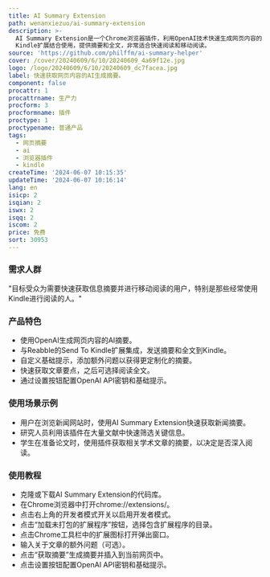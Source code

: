 ```yaml
---
title: AI Summary Extension
path: wenanxiezuo/ai-summary-extension
description: >-
  AI Summary Extension是一个Chrome浏览器插件，利用OpenAI技术快速生成网页内容的摘要，并可以与Reabble的Send To
  Kindle扩展结合使用，提供摘要和全文，非常适合快速阅读和移动阅读。
source: 'https://github.com/philffm/ai-summary-helper'
cover: /cover/20240609/6/10/20240609_4a69f12e.jpg
logo: /logo/20240609/6/10/20240609_dc7facea.jpg
label: 快速获取网页内容的AI生成摘要。
component: false
procattr: 1
procattrname: 生产力
procform: 3
procformname: 插件
proctype: 1
proctypename: 普通产品
tags:
  - 网页摘要
  - ai
  - 浏览器插件
  - kindle
createTime: '2024-06-07 10:15:35'
updateTime: '2024-06-07 10:16:14'
lang: en
isicp: 2
isqian: 2
iswx: 2
isqq: 2
iscom: 2
price: 免费
sort: 30953
---
```




### 需求人群
"目标受众为需要快速获取信息摘要并进行移动阅读的用户，特别是那些经常使用Kindle进行阅读的人。"

### 产品特色
* 使用OpenAI生成网页内容的AI摘要。
* 与Reabble的Send To Kindle扩展集成，发送摘要和全文到Kindle。
* 自定义基础提示，添加额外问题以获得更定制化的摘要。
* 快速获取文章要点，之后可选择阅读全文。
* 通过设置按钮配置OpenAI API密钥和基础提示。

### 使用场景示例
* 用户在浏览新闻网站时，使用AI Summary Extension快速获取新闻摘要。
* 研究人员利用该插件在大量文献中快速筛选关键信息。
* 学生在准备论文时，使用插件获取相关学术文章的摘要，以决定是否深入阅读。

### 使用教程
* 克隆或下载AI Summary Extension的代码库。
* 在Chrome浏览器中打开chrome://extensions/。
* 点击右上角的开发者模式开关以启用开发者模式。
* 点击“加载未打包的扩展程序”按钮，选择包含扩展程序的目录。
* 点击Chrome工具栏中的扩展图标打开弹出窗口。
* 输入关于文章的额外问题（可选）。
* 点击“获取摘要”生成摘要并插入到当前网页中。
* 点击设置按钮配置OpenAI API密钥和基础提示。

  
